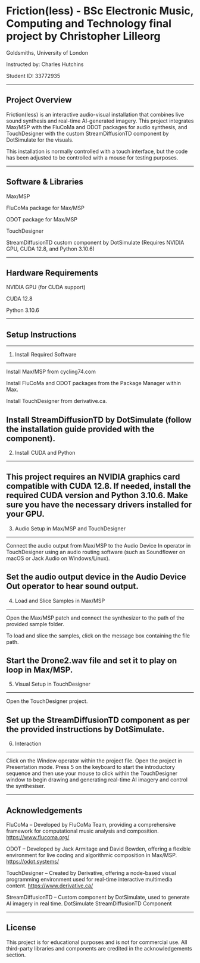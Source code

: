 # Friction(less) - BSc Electronic Music, Computing and Technology final project by Christopher Lilleorg

Goldsmiths, University of London

Instructed by: Charles Hutchins

Student ID: 33772935

----------------------------------------------------------------------------------------
Project Overview
----------------------------------------------------------------------------------------

Friction(less) is an interactive audio-visual installation that combines live sound synthesis and real-time AI-generated imagery. This project integrates Max/MSP with the FluCoMa and ODOT packages for audio synthesis, and TouchDesigner with the custom StreamDiffusionTD component by DotSimulate for the visuals.

This installation is normally controlled with a touch interface, but the code has been adjusted to be controlled with a mouse for testing purposes.

----------------------------------------------------------------------------------------
Software & Libraries
----------------------------------------------------------------------------------------
Max/MSP

FluCoMa package for Max/MSP

ODOT package for Max/MSP

TouchDesigner

StreamDiffusionTD custom component by DotSimulate (Requires NVIDIA GPU, CUDA 12.8, and Python 3.10.6)

----------------------------------------------------------------------------------------
Hardware Requirements
----------------------------------------------------------------------------------------

NVIDIA GPU (for CUDA support)

CUDA 12.8

Python 3.10.6

----------------------------------------------------------------------------------------
Setup Instructions
----------------------------------------------------------------------------------------
------------------------------------
1. Install Required Software
----------------------------
Install Max/MSP from cycling74.com

Install FluCoMa and ODOT packages from the Package Manager within Max.

Install TouchDesigner from derivative.ca.

Install StreamDiffusionTD by DotSimulate (follow the installation guide provided with the component).
------------------------------------
2. Install CUDA and Python
--------------------------
This project requires an NVIDIA graphics card compatible with CUDA 12.8. If needed, install the required CUDA version and Python 3.10.6.
Make sure you have the necessary drivers installed for your GPU.
------------------------------------
3. Audio Setup in Max/MSP and TouchDesigner
-------------------------------------------
Connect the audio output from Max/MSP to the Audio Device In operator in TouchDesigner using an audio routing software (such as Soundflower on macOS or Jack Audio on Windows/Linux). 

Set the audio output device in the Audio Device Out operator to hear sound output.
------------------------------------
4. Load and Slice Samples in Max/MSP
------------------------------------
Open the Max/MSP patch and connect the synthesizer to the path of the provided sample folder.

To load and slice the samples, click on the message box containing the file path.

Start the Drone2.wav file and set it to play on loop in Max/MSP.
------------------------------------
5. Visual Setup in TouchDesigner
--------------------------------
Open the TouchDesigner project.

Set up the StreamDiffusionTD component as per the provided instructions by DotSimulate.
------------------------------------
6. Interaction
--------------

Click on the Window operator within the project file. Open the project in Presentation mode. Press 5 on the keyboard to start the introductory sequence and then use your mouse to click within the TouchDesigner window to begin drawing and generating real-time AI imagery and control the synthesiser. 

------------------------------------------------------------------------------------
Acknowledgements
------------------------------------------------------------------------------------

FluCoMa – Developed by FluCoMa Team, providing a comprehensive framework for computational music analysis and composition. https://www.flucoma.org/

ODOT – Developed by Jack Armitage and David Bowden, offering a flexible environment for live coding and algorithmic composition in Max/MSP. https://odot.systems/

TouchDesigner – Created by Derivative, offering a node-based visual programming environment used for real-time interactive multimedia content. https://www.derivative.ca/

StreamDiffusionTD – Custom component by DotSimulate, used to generate AI imagery in real time.
DotSimulate StreamDiffusionTD Component

------------------------------------------------------------------------------------
License
------------------------------------------------------------------------------------
This project is for educational purposes and is not for commercial use. All third-party libraries and components are credited in the acknowledgements section.


